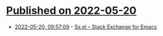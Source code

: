 # [Published on 2022-05-20](index.md)

* [2022-05-20, 09:57:09](https://news.ycombinator.com/item?id=31445310) - [Sx.el – Stack Exchange for Emacs](https://github.com/vermiculus/sx.el)
